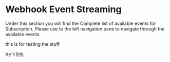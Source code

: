 # Webhook Event Streaming
Under this section you will find the Complete list of available events for Subscription. Please use to the left navigation pane to navigate through the available events.

this is for testing the stuff

try it
[link](assets/images/your-company-basic-information.png)
